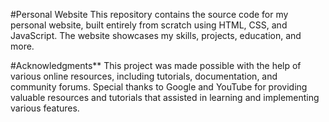 #Personal Website
This repository contains the source code for my personal website, built entirely from scratch using HTML, CSS, and JavaScript. The website showcases my skills, projects, education, and more.

#Acknowledgments**
This project was made possible with the help of various online resources, including tutorials, documentation, and community forums. Special thanks to Google and YouTube for providing valuable resources and tutorials that assisted in learning and implementing various features.
